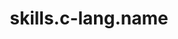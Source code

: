---
unique-name: c-lang
type: programming-language
title: skills.c-lang.name
description: skills.c-lang.desc
proficiency-level: 3
---